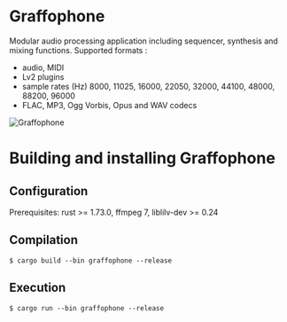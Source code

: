 # Graffophone

Modular audio processing application including sequencer, synthesis and mixing functions.
Supported formats :
- audio, MIDI
- Lv2 plugins
- sample rates (Hz) 8000, 11025, 16000, 22050, 32000, 44100, 48000, 88200, 96000
- FLAC, MP3, Ogg Vorbis, Opus and WAV codecs


![Graffophone](https://github.com/gndl/graffophone/wiki/graffophone-0.2.0.png)

Building and installing Graffophone
==============================


Configuration
-------------

Prerequisites: rust >= 1.73.0, ffmpeg 7, liblilv-dev >= 0.24

Compilation
-----------

    $ cargo build --bin graffophone --release


Execution
---------

    $ cargo run --bin graffophone --release


